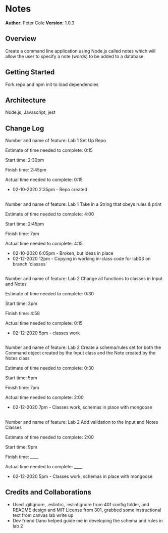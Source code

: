 # Notes

**Author**: Peter Cole
**Version**: 1.0.3

## Overview
Create a command line application using Node.js called notes which will allow the user to specify a note (words) to be added to a database  

## Getting Started
Fork repo and npm init to load dependencies  

## Architecture
Node.js, Javascript, jest 

## Change Log

Number and name of feature: Lab 1 Set Up Repo

Estimate of time needed to complete: 0:15  

Start time: 2:30pm  

Finish time: 2:45pm  

Actual time needed to complete: 0:15  

- 02-10-2020 2:35pm - Repo created

## 

Number and name of feature: Lab 1 Take in a String that obeys rules & print  

Estimate of time needed to complete: 4:00 

Start time: 2:45pm  

Finish time: 7pm  

Actual time needed to complete: 4:15  

- 02-10-2020 6:05pm - Broken, but ideas in place
- 02-12-2020 12pm - Copying in working in-class code for lab03 on branch 'classes'

## 

Number and name of feature: Lab 2 Change all functions to classes in Input and Notes  

Estimate of time needed to complete: 0:30  

Start time: 3pm  

Finish time: 4:58    

Actual time needed to complete: 0:15  

- 02-12-2020 5pm - classes work  

## 

Number and name of feature: Lab 2 Create a schema/rules set for both the Command object created by the Input class and the Note created by the Notes class  

Estimate of time needed to complete: 0:30  

Start time: 5pm  

Finish time: 7pm  

Actual time needed to complete: 2:00  

- 02-12-2020 7pm - Classes work, schemas in place with mongoose

## 

Number and name of feature: Lab 2 Add validation to the Input and Notes Classes

Estimate of time needed to complete: 2:00  

Start time: 9pm  

Finish time: ____  

Actual time needed to complete: ____  

- 02-12-2020 5pm - Classes work, schemas in place with mongoose

## Credits and Collaborations
- Used .gitignore, .eslintrc, .eslintignore from 401 config folder, and README design and MIT License from 301, grabbed some instructional text from canvas lab write up
- Dev friend Dano helped guide me in developing the schema and rules in lab 2

